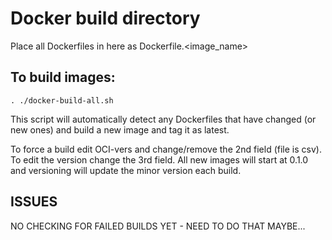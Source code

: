 # Docker build directory

Place all Dockerfiles in here as Dockerfile.<image_name>

## To build images:

    . ./docker-build-all.sh

This script will automatically detect any Dockerfiles that have changed (or new ones) 
and build a new image and tag it as latest.

To force a build edit OCI-vers and change/remove the 2nd field (file is csv).
To edit the version change the 3rd field. All new images will start at 0.1.0 and
versioning will update the minor version each build.

## ISSUES 

NO CHECKING FOR FAILED BUILDS YET - NEED TO DO THAT MAYBE...

